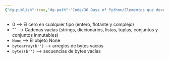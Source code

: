 ```yaml
---
{"dg-publish":true,"dg-path":"Code/30 Days of Python/Elementos que devuelven FALSE en python.md","permalink":"/code/30-days-of-python/elementos-que-devuelven-false-en-python/","created":"2024-05-29T16:59","updated":"2024-05-29T16:59"}
---
```


- 0 --> El cero en cualquier tipo (entero, flotante y complejo)
- "" --> Cadenas vacías (strings, diccionarios, listas, tuplas, conjuntos y conjuntos inmutables)
- `None` --> El objeto None
- `bytearray(b'')` --> arreglos de bytes vacíos
- `bytes(b'')` --> secuencias de bytes vacías